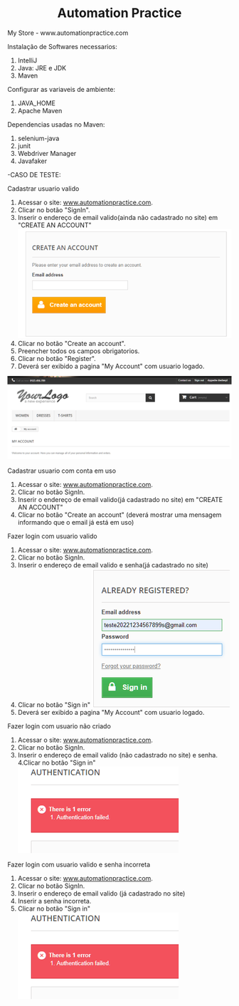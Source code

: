 <h1 align="center"> Automation Practice </h1>
My Store - www.automationpractice.com

Instalação de Softwares necessarios:
1. IntelliJ
2. Java: JRE e JDK
3. Maven

Configurar as variaveis de ambiente:
1. JAVA_HOME 
2. Apache Maven 

Dependencias usadas no Maven:
1. selenium-java
2. junit
3. Webdriver Manager
4. Javafaker


-CASO DE TESTE:

Cadastrar usuario valido
   1. Acessar o site: www.automationpractice.com.
   2. Clicar no botão "SignIn".
   3. Inserir o endereço de email valido(ainda não cadastrado no site) em "CREATE AN ACCOUNT"
![img_1.png](img_1.png)
   4. Clicar no botão "Create an account".
   5. Preencher todos os campos obrigatorios.
   6. Clicar no botão "Register".
   7. Deverá ser exibido a pagina "My Account" com usuario logado.

![img.png](img.png)


Cadastrar usuario com conta em uso
   1. Acessar o site: www.automationpractice.com.
   2. Clicar no botão SignIn.
   3. Inserir o endereço de email valido(já cadastrado no site) em "CREATE AN ACCOUNT"
   4. Clicar no botão "Create an account" (deverá mostrar uma mensagem informando que o email já está em uso)



Fazer login com usuario valido
   1. Acessar o site: www.automationpractice.com.
   2. Clicar no botão SignIn.
   3. Inserir o endereço de email valido e senha(já cadastrado no site)
   4. Clicar no botão "Sign in"
![img_3.png](img_3.png)
   5. Deverá ser exibido a pagina "My Account" com usuario logado.


Fazer login com usuario não criado
   1. Acessar o site: www.automationpractice.com.
   2. Clicar no botão SignIn.
   3. Inserir o endereço de email valido (não cadastrado no site) e senha.
   4.Clicar no botão "Sign in"
![img_4.png](img_4.png)


Fazer login com usuario valido e senha incorreta
   1. Acessar o site: www.automationpractice.com.
   2. Clicar no botão SignIn.
   3. Inserir o endereço de email valido (já cadastrado no site)
   4. Inserir a senha incorreta.
   5. Clicar no botão "Sign in"
   ![img_4.png](img_4.png)